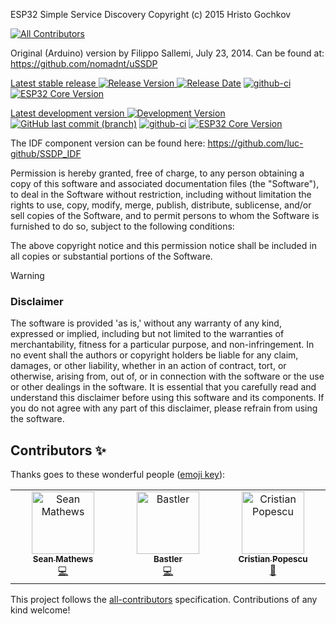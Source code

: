 ESP32 Simple Service Discovery Copyright (c) 2015 Hristo Gochkov
<!-- ALL-CONTRIBUTORS-BADGE:START - Do not remove or modify this section -->
[![All Contributors](https://img.shields.io/badge/all_contributors-3-orange.svg?style=flat-square)](#contributors-)
<!-- ALL-CONTRIBUTORS-BADGE:END -->
Original (Arduino) version by Filippo Sallemi, July 23, 2014. Can be
found at: https://github.com/nomadnt/uSSDP    

[Latest stable release ![Release Version](https://img.shields.io/github/release/luc-github/ESP32SSDP.svg?style=plastic) ![Release Date](https://img.shields.io/github/release-date/luc-github/ESP32SSDP.svg?style=plastic)](https://github.com/luc-github/ESP32SSDP/releases/latest/) [![github-ci](https://github.com/luc-github/ESP32SSDP/workflows/build-ci/badge.svg)](https://github.com/luc-github/ESP32SSDP/actions/workflows/build-ci.yml) [![ESP32 Core  Version](https://img.shields.io/badge/ESP32-v2.0.8-yellow?style=plastic&label=ESP32)](https://github.com/espressif/arduino-esp32/releases/tag/2.0.8)


[Latest development version ![Development Version](https://img.shields.io/badge/Version-2.x-yellow?style=plastic) ![GitHub last commit (branch)](https://img.shields.io/github/last-commit/luc-github/ESP32SSDP/v2.x?style=plastic)](https://github.com/luc-github/ESP32SSDP/tree/v2.x) [![github-ci](https://github.com/luc-github/ESP32SSDP/workflows/build-ci-v2/badge.svg)](https://github.com/luc-github/ESP32SSDP/actions/workflows/build-ci-v2.yml) [![ESP32 Core  Version](https://img.shields.io/badge/ESP32-v3.0.0-yellow?style=plastic&label=ESP32)](https://github.com/espressif/arduino-esp32/releases/tag/3.0.0)

The IDF component version can be found here: https://github.com/luc-github/SSDP_IDF

Permission is hereby granted, free of charge, to any person obtaining a
copy of this software and associated documentation files (the
"Software"), to deal in the Software without restriction, including
without limitation the rights to use, copy, modify, merge, publish,
distribute, sublicense, and/or sell copies of the Software, and to
permit persons to whom the Software is furnished to do so, subject to
the following conditions:

The above copyright notice and this permission notice shall be included
in all copies or substantial portions of the Software.

> [!WARNING]
>### Disclaimer
> The software is provided 'as is,' without any warranty of any kind, expressed or implied, including but not limited to the warranties of merchantability, fitness for a particular purpose, and non-infringement. In no event shall the authors or copyright holders be liable for any claim, damages, or other liability, whether in an action of contract, tort, or otherwise, arising from, out of, or in connection with the software or the use or other dealings in the software.
>It is essential that you carefully read and understand this disclaimer before using this software and its components. If you do not agree with any part of this disclaimer, please refrain from using the software.

## Contributors ✨

Thanks goes to these wonderful people ([emoji key](https://allcontributors.org/docs/en/emoji-key)):

<!-- ALL-CONTRIBUTORS-LIST:START - Do not remove or modify this section -->
<!-- prettier-ignore-start -->
<!-- markdownlint-disable -->
<table>
  <tbody>
    <tr>
      <td align="center" valign="top" width="14.28%"><a href="http://www.f34r.com"><img src="https://avatars.githubusercontent.com/u/2042644?v=4?s=100" width="100px;" alt="Sean Mathews"/><br /><sub><b>Sean Mathews</b></sub></a><br /><a href="https://github.com/luc-github/ESP32SSDP/commits?author=f34rdotcom" title="Code">💻</a></td>
      <td align="center" valign="top" width="14.28%"><a href="https://github.com/B4stl3r"><img src="https://avatars.githubusercontent.com/u/73077761?v=4?s=100" width="100px;" alt="Bastler"/><br /><sub><b>Bastler</b></sub></a><br /><a href="https://github.com/luc-github/ESP32SSDP/commits?author=B4stl3r" title="Code">💻</a></td>
      <td align="center" valign="top" width="14.28%"><a href="https://github.com/CriPstian"><img src="https://avatars.githubusercontent.com/u/10658360?v=4?s=100" width="100px;" alt="Cristian Popescu"/><br /><sub><b>Cristian Popescu</b></sub></a><br /><a href="https://github.com/luc-github/ESP32SSDP/issues?q=author%3ACriPstian" title="Bug reports">🐛</a></td>
    </tr>
  </tbody>
</table>

<!-- markdownlint-restore -->
<!-- prettier-ignore-end -->

<!-- ALL-CONTRIBUTORS-LIST:END -->

This project follows the [all-contributors](https://github.com/all-contributors/all-contributors) specification. Contributions of any kind welcome!
